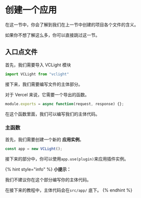 # 创建一个应用

在这一节中，你会了解到我们在上一节中创建的项目各个文件的含义。

如果你不想了解这么多，你可以直接跳过这一节。

## 入口点文件

<!-- 这是我们创建的入口点文件 `src/main.ts`

```TypeScript
import VCLight from "vclight";

module.exports = async function(request, response) {
    const app = new VCLight();
    //在此处添加插件
    await app.fetch(request, response);
};
``` -->

首先，我们需要导入 VCLight 模块

```TypeScript
import VCLight from "vclight"
```

接下来，我们需要编写文件的主体部分。

对于 Vercel 来说，它需要一个导出的函数。

```TypeScript
module.exports = async function(request, response) {};
```

在这个函数里面，我们可以编写我们的主体代码。

### 主函数

首先，我们需要创建一个新的 **应用实例**。

```TypeScript
const app = new VCLight();
```

接下来的部分中，你可以使用`app.use(plugin)`来应用插件实例。

{% hint style="info" %}
**小提示：** 

我们不建议你在这个部分编写你的主体代码。

在接下来的教程中，主体代码会在`src/app/` 底下。
{% endhint %}